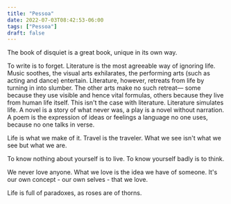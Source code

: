 ```yaml
---
title: "Pessoa"
date: 2022-07-03T08:42:53-06:00
tags: ["Pessoa"]
draft: false
---
```


The book of disquiet is a great book, unique in its own way.

To write is to forget. Literature is the most agreeable way of ignoring life. Music soothes, the visual arts exhilarates, the performing arts (such as acting and dance) entertain. Literature, however, retreats from life by turning in into slumber. The other arts make no such retreat— some because they use visible and hence vital formulas, others because they live from human life itself. 
This isn't the case with literature. Literature simulates life. A novel is a story of what never was, a play is a novel without narration. A poem is the expression of ideas or feelings a language no one uses, because no one talks in verse.

Life is what we make of it. Travel is the traveler. What we see isn't what we see but what we are.

To know nothing about yourself is to live. To know yourself badly is to think.

We never love anyone. What we love is the idea we have of someone. It's our own concept - our own selves - that we love.

Life is full of paradoxes, as roses are of thorns.




